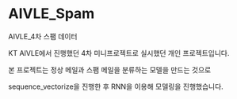 # AIVLE_Spam
AIVLE_4차 스팸 데이터

KT AIVLE에서 진행했던 4차 미니프로젝트로 실시했던 개인 프로젝트입니다.

본 프로젝트는 정상 메일과 스팸 메일을 분류하는 모델을 만드는 것으로 

sequence_vectorize을 진행한 후 RNN을 이용해 모델링을 진행했습니다.
